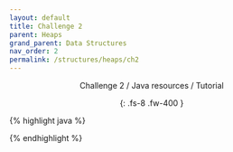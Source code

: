 ```yaml
---
layout: default
title: Challenge 2
parent: Heaps
grand_parent: Data Structures
nav_order: 2
permalink: /structures/heaps/ch2
---
```

<div align="center" markdown="1">
Challenge 2 / Java resources / Tutorial

{: .fs-8 .fw-400 }
</div>

{% highlight java %}

{% endhighlight %}